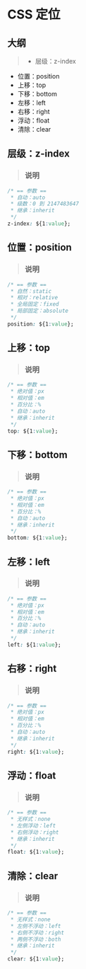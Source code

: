 # CSS 定位

## 大纲
> * 层级：z-index
* 位置：position
* 上移：top
* 下移：bottom
* 左移：left
* 右移：right
* 浮动：float
* 清除：clear

## 层级：z-index
> ### 说明
```css
/* == 参数 ==
 * 自动：auto
 * 级数：0 到 2147483647
 * 继承：inherit
 */
z-index: ${1:value};
```

## 位置：position
> ### 说明
```css
/* == 参数 ==
 * 自然：static
 * 相对：relative
 * 全局固定：fixed
 * 局部固定：absolute
 */
position: ${1:value};
```

## 上移：top
> ### 说明
```css
/* == 参数 ==
 * 绝对值：px
 * 相对值：em
 * 百分比：%
 * 自动：auto
 * 继承：inherit
 */
top: ${1:value};
```

## 下移：bottom
> ### 说明
```css
/* == 参数 ==
 * 绝对值：px
 * 相对值：em
 * 百分比：%
 * 自动：auto
 * 继承：inherit
 */
bottom: ${1:value};
```

## 左移：left
> ### 说明
```css
/* == 参数 ==
 * 绝对值：px
 * 相对值：em
 * 百分比：%
 * 自动：auto
 * 继承：inherit
 */
left: ${1:value};
```

## 右移：right
> ### 说明
```css
/* == 参数 ==
 * 绝对值：px
 * 相对值：em
 * 百分比：%
 * 自动：auto
 * 继承：inherit
 */
right: ${1:value};
```

## 浮动：float
> ### 说明
```css
/* == 参数 ==
 * 无样式：none
 * 左侧浮动：left
 * 右侧浮动：right
 * 继承：inherit
 */
float: ${1:value};
```

## 清除：clear
> ### 说明
```css
/* == 参数 ==
 * 无样式：none
 * 左侧不浮动：left
 * 右侧不浮动：right
 * 两侧不浮动：both
 * 继承：inherit
 */
clear: ${1:value};
```
